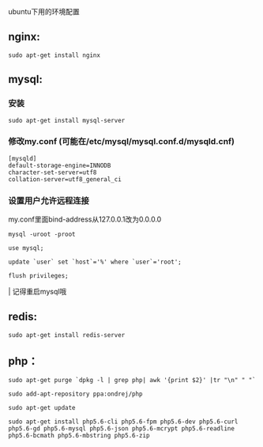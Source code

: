 ubuntu下用的环境配置

## nginx:

`sudo apt-get install nginx`

## mysql:

### 安装
`sudo apt-get install mysql-server`

### 修改my.conf (可能在/etc/mysql/mysql.conf.d/mysqld.cnf)
```
[mysqld]
default-storage-engine=INNODB
character-set-server=utf8
collation-server=utf8_general_ci
```

### 设置用户允许远程连接

my.conf里面bind-address从127.0.0.1改为0.0.0.0
```
mysql -uroot -proot

use mysql;

update `user` set `host`='%' where `user`='root';

flush privileges;
```

| 记得重启mysql哦

## redis:

`sudo apt-get install redis-server`


## php：
``` 
sudo apt-get purge `dpkg -l | grep php| awk '{print $2}' |tr "\n" " "`
```

`sudo add-apt-repository ppa:ondrej/php`

`sudo apt-get update`

`sudo apt-get install php5.6-cli php5.6-fpm php5.6-dev php5.6-curl php5.6-gd php5.6-mysql php5.6-json php5.6-mcrypt php5.6-readline php5.6-bcmath php5.6-mbstring php5.6-zip`
